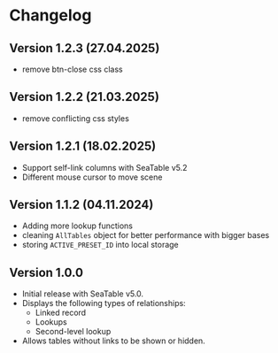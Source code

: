# Changelog

## Version 1.2.3 (27.04.2025)

- remove btn-close css class

## Version 1.2.2 (21.03.2025)

- remove conflicting css styles

## Version 1.2.1 (18.02.2025)

- Support self-link columns with SeaTable v5.2
- Different mouse cursor to move scene

## Version 1.1.2 (04.11.2024)

- Adding more lookup functions
- cleaning `AllTables` object for better performance with bigger bases
- storing `ACTIVE_PRESET_ID` into local storage

## Version 1.0.0

- Initial release with SeaTable v5.0.
- Displays the following types of relationships:
  - Linked record
  - Lookups
  - Second-level lookup
- Allows tables without links to be shown or hidden.
